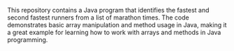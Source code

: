 This repository contains a Java program that identifies the fastest and second fastest runners from a list of marathon times. The code demonstrates basic array manipulation and method usage in Java, making it a great example for learning how to work with arrays and methods in Java programming.
